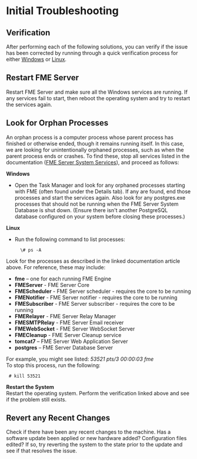 # Initial Troubleshooting #

## Verification ##

After performing each of the following solutions, you can verify if the issue has been corrected by running through a quick verification process for either [Windows](http://docs.safe.com/fme/html/FME_Server_Documentation/Content/AdminGuide/VerifyInstallation_Windows.htm) or [Linux](http://docs.safe.com/fme/html/FME_Server_Documentation/Content/AdminGuide/VerifyInstallation_Linux.htm).

## Restart FME Server ##

Restart FME Server and make sure all the Windows services are running. If any services fail to start, then reboot the operating system and try to restart the services again.

## Look for Orphan Processes ##

An orphan process is a computer process whose parent process has finished or otherwise ended, though it remains running itself. In this case, we are looking for unintentionally orphaned processes, such as when the parent process ends or crashes. To find these, stop all services listed in the documentation ([FME Server System Services](http://docs.safe.com/fme/html/FME_Server_Documentation/Content/AdminGuide/Working_with_the_System_Services.htm)), and proceed as follows:

**Windows**

- Open the Task Manager and look for any orphaned processes starting with FME (often found under the Details tab). If any are found, end those processes and start the services again.  Also look for any postgres.exe processes that should not be running when the FME Server System Database is shut down. (Ensure there isn't another PostgreSQL database configured on your system before closing these processes.)

**Linux**

- Run the following command to list processes:

        \# ps -A

Look for the processes as described in the linked documentation article above. For reference, these may include:

- **fme** – one for each running FME Engine
- **FMEServer** - FME Server Core
- **FMEScheduler** - FME Server scheduler - requires the core to be running
- **FMENotifier** - FME Server notifier - requires the core to be running
- **FMESubscriber** - FME Server subscriber - requires the core to be running
- **FMERelayer** - FME Server Relay Manager
- **FMESMTPRelay** - FME Server Email receiver
- **FMEWebSocket** - FME Server WebSocket Server
- **FMECleanup** - FME Server Cleanup service
- **tomcat7** – FME Server Web Application Server
- **postgres** – FME Server Database Server

For example, you might see listed: *53521 pts/3 00:00:03 fme*
<br>
To stop this process, run the following:

     # kill 53521

**Restart the System**
<br>
Restart the operating system. Perform the verification linked above and see if the problem still exists.

## Revert any Recent Changes ##
Check if there have been any recent changes to the machine. Has a software update been applied or new hardware added? Configuration files edited? If so, try reverting the system to the state prior to the update and see if that resolves the issue.
